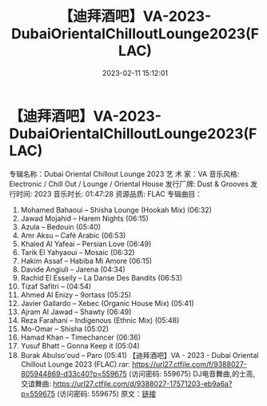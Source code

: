 ﻿---
title: 【迪拜酒吧】VA-2023-DubaiOrientalChilloutLounge2023(FLAC)
date: 2023-02-11 15:12:01
categories: 交谊舞曲、电音DJ舞曲
tags: 流行舞曲
---
# 【迪拜酒吧】VA-2023-DubaiOrientalChilloutLounge2023(FLAC)

专辑名称：Dubai Oriental Chillout Lounge
2023
艺 术 家：VA
音乐风格: Electronic / Chill Out / Lounge / Oriental House
发行厂牌: Dust & Grooves
发行时间: 2023
音乐时长: 01:47:28
资源品质: FLAC
专辑曲目：
01. Mohamed Bahaoui – Shisha Lounge (Hookah Mix) (06:32)
02. Jawad Mojahid – Harem Nights (06:15)
03. Azula – Bedouin (05:40)
04. Amr Aksu – Café Arabic (06:53)
05. Khaled Al Yafeai – Persian Love (06:49)
06. Tarik El Yahyaoui – Mosaic (06:32)
07. Hakim Assaf – Habiba Mi Amore (06:15)
08. Davide Angiuli – Jarena (04:34)
09. Rachid El Esseily – La Danse Des Bandits (06:53)
10. Tizaf Safitri –    (04:54)
11. Ahmed Al Enizy – 9ortass (05:25)
12. Javier Gallardo – Xebec (Organic House Mix) (05:41)
13. Ajram Al Jawad – Shawty (06:49)
14. Reza Farahani – Indigenous (Ethnic Mix) (05:48)
15. Mo-Omar – Shisha (05:02)
16. Hamad Khan – Timechancer (06:36)
17. Yusuf Bhatt – Gonna Keep it (05:04)
18. Burak Abulso'oud – Paro (05:41)
【迪拜酒吧】VA - 2023 - Dubai Oriental Chillout Lounge 2023
(FLAC).rar: https://url27.ctfile.com/f/9388027-805944869-d33c40?p=559675
(访问密码: 559675)
DJ电音舞曲,的士高, 交谊舞曲: https://url27.ctfile.com/d/9388027-17571203-eb9a6a?p=559675
(访问密码: 559675)
原文：[链接](https://blog.sina.com.cn/s/blog_1647c7e76010310sc.html)